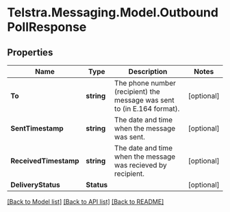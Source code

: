 # Telstra.Messaging.Model.OutboundPollResponse

## Properties

Name | Type | Description | Notes
------------ | ------------- | ------------- | -------------
**To** | **string** | The phone number (recipient) the message was sent to (in E.164 format). | [optional] 
**SentTimestamp** | **string** | The date and time when the message was sent. | [optional] 
**ReceivedTimestamp** | **string** | The date and time when the message was recieved by recipient. | [optional] 
**DeliveryStatus** | **Status** |  | [optional] 

[[Back to Model list]](../README.md#documentation-for-models) [[Back to API list]](../README.md#documentation-for-api-endpoints) [[Back to README]](../README.md)

